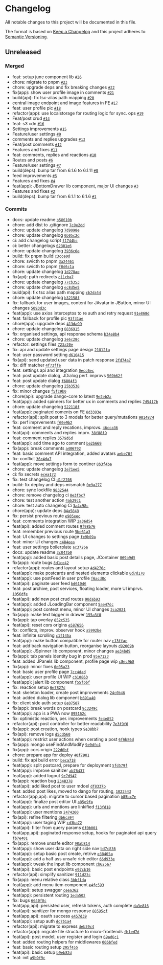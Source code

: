 # Changelog

All notable changes to this project will be documented in this file.

The format is based on [Keep a Changelog](https://keepachangelog.com/en/1.0.0/)
and this project adheres to [Semantic Versioning](https://semver.org/spec/v2.0.0.html).

## Unreleased

### Merged

- feat: setup june component lib [`#26`](https://github.com/soulsam480/junev2/pull/26)
- chore: migrate to pnpm [`#23`](https://github.com/soulsam480/junev2/pull/23)
- chore: upgrade deps and fix breaking changes [`#22`](https://github.com/soulsam480/junev2/pull/22)
- fix(app): show user profile image in comments [`#21`](https://github.com/soulsam480/junev2/pull/21)
- build(api): fix tsc-alias path mapping [`#20`](https://github.com/soulsam480/junev2/pull/20)
- central image endpoint and image features in FE [`#17`](https://github.com/soulsam480/junev2/pull/17)
- feat: user profile pic [`#18`](https://github.com/soulsam480/junev2/pull/18)
- refactor(app): use localstorage for routing logic for sync. ops [`#19`](https://github.com/soulsam480/junev2/pull/19)
- Feat/post crud [`#14`](https://github.com/soulsam480/junev2/pull/14)
- feat: s3 cdn [`#16`](https://github.com/soulsam480/junev2/pull/16)
- Settings improvements [`#15`](https://github.com/soulsam480/junev2/pull/15)
- Feature/user settings [`#9`](https://github.com/soulsam480/junev2/pull/9)
- comments and replies upgrades [`#13`](https://github.com/soulsam480/junev2/pull/13)
- Feat/post comments [`#12`](https://github.com/soulsam480/junev2/pull/12)
- Features and fixes [`#11`](https://github.com/soulsam480/junev2/pull/11)
- feat: comments, replies and reactions [`#10`](https://github.com/soulsam480/junev2/pull/10)
- Routes and posts [`#6`](https://github.com/soulsam480/junev2/pull/6)
- Feature/user settings [`#7`](https://github.com/soulsam480/junev2/pull/7)
- build(deps): bump tar from 6.1.6 to 6.1.11 [`#8`](https://github.com/soulsam480/junev2/pull/8)
- feed improvements [`#5`](https://github.com/soulsam480/junev2/pull/5)
- Features and fixes [`#4`](https://github.com/soulsam480/junev2/pull/4)
- feat(app): JBottomDrawer lib component, major UI changes [`#3`](https://github.com/soulsam480/junev2/pull/3)
- Features and fixes [`#2`](https://github.com/soulsam480/junev2/pull/2)
- build(deps): bump tar from 6.1.1 to 6.1.6 [`#1`](https://github.com/soulsam480/junev2/pull/1)

### Commits

- docs: update readme [`b58610b`](https://github.com/soulsam480/junev2/commit/b58610b7d3bab1ae95ca862587a9166110791771)
- chore: add dist to .gitignore [`7c0e2dd`](https://github.com/soulsam480/junev2/commit/7c0e2ddf918f4b3e2d7746882caf358449681c55)
- chore: update changelog [`7d9098e`](https://github.com/soulsam480/junev2/commit/7d9098ed9c9c8e1b15b411252eee1f62379a208b)
- chore: update changelog [`0b05c2d`](https://github.com/soulsam480/junev2/commit/0b05c2dcb2a380e398f6e9bcfc930e8ddd20782e)
- ci: add changelog script [`f1744bc`](https://github.com/soulsam480/junev2/commit/f1744bc962b5ae3d3bae7a9c98f6d3597612483d)
- ci: better changelogs [`62301e6`](https://github.com/soulsam480/junev2/commit/62301e6ada708c54105349bf1914abc2d094ea92)
- chore: update changelog [`3936c6e`](https://github.com/soulsam480/junev2/commit/3936c6ebaabc74a42adb5af8da443c1d68930b18)
- build: fix pnpm build [`c3cce0d`](https://github.com/soulsam480/junev2/commit/c3cce0d76e4b76b423f89f2a0c1c530e8d4f1234)
- chore: swicth to pnpm [`3a24461`](https://github.com/soulsam480/junev2/commit/3a244612d11a662bcb4fabcb422053fe6553e46c)
- chore: swicth to pnpm [`f0d6c1a`](https://github.com/soulsam480/junev2/commit/f0d6c1aa367ed9c60767f044a089ca9f9e6453b8)
- chore: update changelog [`1d278ae`](https://github.com/soulsam480/junev2/commit/1d278ae6456c20495479481192b7bbc5d3469b69)
- fix(api): path redirects [`c11cba7`](https://github.com/soulsam480/junev2/commit/c11cba78b792202a874686beac3318f0280cedaa)
- chore: update changelog [`77cb353`](https://github.com/soulsam480/junev2/commit/77cb353d362ee4b8fbb00d4204261063c436fa50)
- chore: update changelog [`ec8d5e5`](https://github.com/soulsam480/junev2/commit/ec8d5e56547aaa7b0deb887bf1e3f406889b2e20)
- buid(api): fix tsc alias path mapping [`cb2da54`](https://github.com/soulsam480/junev2/commit/cb2da54e6e975f76d72a21cf147ea73e3702f922)
- chore: update changelog [`b32158f`](https://github.com/soulsam480/junev2/commit/b32158fc43c7235771198ba9de5136b059af04d9)
- fix: fallback for user images, content for JAvatar in JButton, minor UI changes [`5093d3c`](https://github.com/soulsam480/junev2/commit/5093d3cc807be5566ba7baa6996c5fae708ea687)
- feat(app): use axios interceptos to re auth and retry request [`91e868d`](https://github.com/soulsam480/junev2/commit/91e868db0ccd4878af04e04aed0ba817cb3dfb7d)
- feat: fallback for profile pic [`93f31ae`](https://github.com/soulsam480/junev2/commit/93f31aee01230aae7d4651b323b6b586e30b4aad)
- chore(app): upgrade deps [`413da99`](https://github.com/soulsam480/junev2/commit/413da995c92adcedccb4b798bc5d66f25edb01ad)
- chore: update changelog [`0836915`](https://github.com/soulsam480/junev2/commit/08369154cf024757f9a17d63c652f8c5125dbdc6)
- fix: organised settings, api response schema [`b34e8b4`](https://github.com/soulsam480/junev2/commit/b34e8b4e4431206cd62c1309d3f8f23e3e9ec534)
- chore: update changelog [`2e6c28c`](https://github.com/soulsam480/junev2/commit/2e6c28ccc09e6ac9e340fbf81976b92e826a06a0)
- refactor: settings files [`723a20e`](https://github.com/soulsam480/junev2/commit/723a20e4ee9648af9203e9417939417af0a0a9df)
- fix: api and update settings page design [`21812fa`](https://github.com/soulsam480/junev2/commit/21812fa4dd9a231bb04571b219b4788b7cf6aced)
- feat: user password setting [`d610415`](https://github.com/soulsam480/junev2/commit/d610415fade368313d83188b13e9c49033970ce7)
- fix(api): send updated user data in patch response [`2fd74a7`](https://github.com/soulsam480/junev2/commit/2fd74a799cdc9037c0cc085387728cc0ca59c640)
- fix: diff matcher [`4f73ffe`](https://github.com/soulsam480/junev2/commit/4f73ffee7498a4f9fb3e9b08598486e73919e481)
- feat: settings api and integration [`0ecc6ec`](https://github.com/soulsam480/junev2/commit/0ecc6ec9352a42b1ba03a6b426763856d907d99c)
- feat: post update dialog, JDialog perf. improvs [`569b62f`](https://github.com/soulsam480/junev2/commit/569b62f8862eb301957fad0abc9cea80224312b9)
- feat: post update dialog [`f6804f3`](https://github.com/soulsam480/junev2/commit/f6804f3fc09860367a9ca87a86941a03240c09b6)
- chore: update changelog [`25b3538`](https://github.com/soulsam480/junev2/commit/25b3538cd413b437ffbd1db74cd3686e74376341)
- fix: minor changes [`f5fc9b0`](https://github.com/soulsam480/junev2/commit/f5fc9b0e8402e08f2305a6fcc82fd468248c8ad3)
- chore(api): upgrade dango-core to latest [`9e2eb2a`](https://github.com/soulsam480/junev2/commit/9e2eb2a24d6554d3075eac5e303d7e208947a3e9)
- feat(app): added spinners for better ux in comments and replies [`7d5417b`](https://github.com/soulsam480/junev2/commit/7d5417b5e4d25d52895fb95c6bcd1bbcea646a7d)
- chore: update changelog [`522118f`](https://github.com/soulsam480/junev2/commit/522118fdfb48008703e240405e3b0df72974c5fe)
- feat(app): paginated coments on FE [`8d3303e`](https://github.com/soulsam480/junev2/commit/8d3303e7db2b5757e99f0f8d36b051e8d5ba9597)
- refactor(api): split post to 3 models for better query/mutations [`9814874`](https://github.com/soulsam480/junev2/commit/9814874bd446cb75a3e603818630420bc5969823)
- fix: perf imprvements [`f60e9b2`](https://github.com/soulsam480/junev2/commit/f60e9b26291f6dba3191f2d023279f1e85f02656)
- feat: comment and reply recations, improvs. [`46cca36`](https://github.com/soulsam480/junev2/commit/46cca3605e5779f02a6d46a835c0184ce5ffe7f9)
- feat(api): comments and replies imprv. [`38f88f9`](https://github.com/soulsam480/junev2/commit/38f88f9b05d14c7496605e3d120028346d60e912)
- feat: comment replies [`3579d6d`](https://github.com/soulsam480/junev2/commit/3579d6d23541fa0675eac8ad1909c6177945b06c)
- feat(app): add time ago to comment [`be2b669`](https://github.com/soulsam480/junev2/commit/be2b6699e857d5cb4e6c9cbb9b89b0d93c00113e)
- fix(app): break comments [`a406792`](https://github.com/soulsam480/junev2/commit/a4067927edfc3fdf9ea9acf6886252cd929baff0)
- feat: basic comment API integration, added avatars [`aebe70f`](https://github.com/soulsam480/junev2/commit/aebe70fcd6fe90178fa3277f1a900c969bae6029)
- fix: conflict [`36c4da7`](https://github.com/soulsam480/junev2/commit/36c4da717aad0d6d9ba47b157084f2f35f5c72cb)
- feat(app): move settings form to continer [`0b3f4ba`](https://github.com/soulsam480/junev2/commit/0b3f4baef68dcc81b432d0ea24381ae16690944d)
- chore: update changelog [`3e71ee5`](https://github.com/soulsam480/junev2/commit/3e71ee51f1fa7625008b2d23e8954bc3584ad0a5)
- ci: fix secrets [`ecea172`](https://github.com/soulsam480/junev2/commit/ecea17269e19ca51cfceec12dd5cf83956567ef2)
- fix: test changelog CI [`d1f2708`](https://github.com/soulsam480/junev2/commit/d1f27088ed2ceec658389966a299ff4e58447a5f)
- build: fix deploy and deps mismatch [`0e9a277`](https://github.com/soulsam480/junev2/commit/0e9a2775a6b3b4f548651832d95d9908b3015a7b)
- chore: sync lockfile [`9832544`](https://github.com/soulsam480/junev2/commit/9832544c80bc460ba4d3665154eeb8374eba6b5d)
- chore: remove changelog ci [`8e3fbc7`](https://github.com/soulsam480/junev2/commit/8e3fbc74fd530cfdf693d888519ee5b35a0c2fb6)
- chore: test another action [`4ab29c1`](https://github.com/soulsam480/junev2/commit/4ab29c145c6b5f1e7f4567732ed6c3630fbf55ef)
- chore: test auto changelog Ci [`3a4c98c`](https://github.com/soulsam480/junev2/commit/3a4c98cead252d692937a1251b84c15a4cf831de)
- chore(app): update deps [`84a5848`](https://github.com/soulsam480/junev2/commit/84a5848df089beaaa0bd5f485ce66d6d5990848c)
- fix: persist previous route [`e905eec`](https://github.com/soulsam480/junev2/commit/e905eec7f4b2ecb8997352bcf06ebe329b3c5f5f)
- feat: comments integration WIP [`2a36d54`](https://github.com/soulsam480/junev2/commit/2a36d547773fe67a72171a33215422262d83499a)
- feat(api): added comment routes [`9f98b76`](https://github.com/soulsam480/junev2/commit/9f98b767c8ef956f3bfe97901bb5120a176d9350)
- feat: remember previous route [`5be61a3`](https://github.com/soulsam480/junev2/commit/5be61a32b58f73414b67fa9e5a5f267e1281acd3)
- feat: UI changes to settings page [`fe9b09a`](https://github.com/soulsam480/junev2/commit/fe9b09a2ce958bb57f7382e088cbaf9dfa6425db)
- feat: minor UI changes [`c484eea`](https://github.com/soulsam480/junev2/commit/c484eea332459eda0e5ade50b8068e92ca3a2a09)
- feat: user settings boilerplate [`ac3726a`](https://github.com/soulsam480/junev2/commit/ac3726ae7dc2c56ce64558b587dd7e8f188f8fe6)
- docs: update readme [`3c047b0`](https://github.com/soulsam480/junev2/commit/3c047b0b0ca8cb0c3eeed1b61b8480251758d41f)
- feat(app): added basic post details page, JContainer [`069b9d5`](https://github.com/soulsam480/junev2/commit/069b9d51412add3ac719f252ec53f976dee5b012)
- fix(app): route bugs [`8d1ce42`](https://github.com/soulsam480/junev2/commit/8d1ce42898b59e7c6581f7482d5570819871eaa3)
- refactor(app): routes and layout setup [`4d4276c`](https://github.com/soulsam480/junev2/commit/4d4276c94c7dd5730a4ef27bdc8464951bb8af8c)
- feat(app): make postcards and nested elements clickable [`0d7d170`](https://github.com/soulsam480/junev2/commit/0d7d1700cd0d84831359071535105855073178f8)
- feat(app): use postFeed in user profile [`f6acd8c`](https://github.com/soulsam480/junev2/commit/f6acd8c1196846364822cfef54bc1d73fb20cf41)
- feat(api): paginate user feed [`bd61046`](https://github.com/soulsam480/junev2/commit/bd610467c0144acd491744b2a6be6a7be9294499)
- feat: post archive, post services, floating loader, more UI imprvs. [`1056dfe`](https://github.com/soulsam480/junev2/commit/1056dfea7b4c215f5e3d7cfc125781e2e50a0267)
- feat(api): add new post crud routes [`90dab93`](https://github.com/soulsam480/junev2/commit/90dab9305834f801a9eae7de72e70632fecf7488)
- feat(app): added JLoadingBar component [`5ae47dc`](https://github.com/soulsam480/junev2/commit/5ae47dc5d53312feb0349b505a5b5f274413f385)
- feat(app): post context menu, minor UI changes [`2ca2021`](https://github.com/soulsam480/junev2/commit/2ca20214986be51471cbb2f065a577eb005dd332)
- fix(app): make text bigger in drawer [`155a3f0`](https://github.com/soulsam480/junev2/commit/155a3f09241818dbf578df50cdf0eb036e902fbb)
- fix(app): tap overlay [`852c535`](https://github.com/soulsam480/junev2/commit/852c5353770bd29591581825c2f03cfabd30d550)
- feat(api): reset cors origins [`e587656`](https://github.com/soulsam480/junev2/commit/e5876561f36ce3ab6fbb8e7e839457488f48b993)
- fix: conflicts, improv. observer hook [`a5992be`](https://github.com/soulsam480/junev2/commit/a5992be8051e0f30f93ae8ef9645ecf9acdc9ee5)
- feat: infinite scrolling [`c1f145a`](https://github.com/soulsam480/junev2/commit/c1f145a22ba71bc77544a6f373577f1aa0c7de1e)
- feat(app): make button compatible for router nav [`c13ffac`](https://github.com/soulsam480/junev2/commit/c13ffac873257ee80f046bcf1f8a94082498994a)
- feat: add back navigation button, reorganise layouts [`d92069b`](https://github.com/soulsam480/junev2/commit/d92069b7da711c9a47c912dc34d8e0f32923b004)
- feat(app): JSpinner lib component, minor changes [`ae34bd9`](https://github.com/soulsam480/junev2/commit/ae34bd9480172d8cbebd63fdd1ccb7f676c24481)
- fix(app): tab panels identity bug in prod [`85e7123`](https://github.com/soulsam480/junev2/commit/85e71233f334a3155d49631872f93d41bd41ead0)
- feat: added JPanels lib component, profile page wip [`c8ec9b8`](https://github.com/soulsam480/junev2/commit/c8ec9b81fd363ccd4c8ca5d92665ce4036ba9489)
- fix(app): minor fixes [`0d05a23`](https://github.com/soulsam480/junev2/commit/0d05a23ed9a7d87a97cbf89facdd9d1f09f82392)
- feat: basic user profile page [`7cc4dad`](https://github.com/soulsam480/junev2/commit/7cc4dad68e69e9d119a4e5a4f5bcdc1a223850b5)
- feat(app): user profile UI WIP [`cb10863`](https://github.com/soulsam480/junev2/commit/cb1086317720b4a132967f518ceae5a1187a9005)
- feat(app): jalert lib component [`f55fbbf`](https://github.com/soulsam480/junev2/commit/f55fbbf1396c4caa1e389930e67a776f37dd792d)
- fix: reaction setup [`6e7827d`](https://github.com/soulsam480/junev2/commit/6e7827d7b18ab2d0acb4715b4ba15252608d7ff1)
- feat: skeleton loader, create post improvements [`24c0b46`](https://github.com/soulsam480/junev2/commit/24c0b469401ef251bcb94ec638aef7b037a6972b)
- feat: added dialog lib component [`b691a40`](https://github.com/soulsam480/junev2/commit/b691a40d0bfd5af37fb36cb12d92f09b5deadea8)
- fix: client side auth setup [`8e07587`](https://github.com/soulsam480/junev2/commit/8e07587220391976259b9acec189cf598ff68548)
- fix(app): break words on postcard [`9c3249c`](https://github.com/soulsam480/junev2/commit/9c3249c61c0b4ccf073eb11b924a19e70931a9f1)
- feat(app): app is a PWA now [`895162c`](https://github.com/soulsam480/junev2/commit/895162ccb4202f0eb3dd6daf4ca4777edf3f499b)
- fix: optimistic reaction, per. improvements [`fe4e852`](https://github.com/soulsam480/junev2/commit/fe4e852b83479f8f0546efb8d0d86025c45e6ce2)
- refactor(api): post controller for better readability [`7e3f9f0`](https://github.com/soulsam480/junev2/commit/7e3f9f00fe65f91a2353804e5ebb5155cf870a43)
- fix(app): post creation, hook types [`9e38bb7`](https://github.com/soulsam480/junev2/commit/9e38bb71627faaad5027879a128f6f54df88326c)
- fix(api): remove logs [`d5cd560`](https://github.com/soulsam480/junev2/commit/d5cd56038389d3f524320d73541797a06c74e7e5)
- feat(app): restrict user actions when cerating a post [`6f6b86d`](https://github.com/soulsam480/junev2/commit/6f6b86d6de8441b54aba7ea7e7648b57f729653f)
- fix(app): mongo useFindAndModify [`9e9dfc4`](https://github.com/soulsam480/junev2/commit/9e9dfc4354869703da10866f8670d891ba2b9838)
- fix(app): cors origin [`222d0bf`](https://github.com/soulsam480/junev2/commit/222d0bff256c3119f1b232827705d771ee843cb3)
- chore: prepare app for deploy [`40f7901`](https://github.com/soulsam480/junev2/commit/40f7901b17e588901db6c907c32dab5c34bff9c8)
- build: fix api build error [`beca718`](https://github.com/soulsam480/junev2/commit/beca7184b184a51d057928f34a0dca557a799ed0)
- feat(app): split postcard, prepare for deployment [`5fd579f`](https://github.com/soulsam480/junev2/commit/5fd579f4a807a3203fbdfcc198b5d346651555b2)
- feat(app): improve sanitizer [`ab76437`](https://github.com/soulsam480/junev2/commit/ab76437c8aa1fe922e7035b6ca006bfd53363c04)
- feat(app): added logout [`9c7d947`](https://github.com/soulsam480/junev2/commit/9c7d947ff5a8528fbd0a753747c0c104a89ce9a6)
- fix(app): reaction bug [`2348378`](https://github.com/soulsam480/junev2/commit/2348378f85b20dd87989bba805bfbd1f30c9bd81)
- feat(api): add liked post to user mdoel [`df8337b`](https://github.com/soulsam480/junev2/commit/df8337bc14d5de764efc62080173d0d607717afc)
- feat: added post likes, moved to dango for routing, [`1823a43`](https://github.com/soulsam480/junev2/commit/1823a43a659ca25a02eb51f58d93a6c2a0840f9c)
- refactor(app,api): migrate to cursor based pagination [`b85bc7e`](https://github.com/soulsam480/junev2/commit/b85bc7ed54175a7071da8d41f3db54185b9384d6)
- feat(app): finalize post editor UI [`a85e9fa`](https://github.com/soulsam480/junev2/commit/a85e9fa8b53c7159e20a3d2c7024f0b075dacdcd)
- feat(app): urls and mentions are linkified [`f13fd18`](https://github.com/soulsam480/junev2/commit/f13fd1835c202a83158cb12f7ed45433db83859f)
- feat(app): user mentions [`2474260`](https://github.com/soulsam480/junev2/commit/2474260140d2aa8b47fef5931934f8fd35b9ae6b)
- fix(api): refine filtering [`db6ca94`](https://github.com/soulsam480/junev2/commit/db6ca941e7e8900117a597100287dfb8f8b70de8)
- feat(app): user taging WIP [`cd3ba72`](https://github.com/soulsam480/junev2/commit/cd3ba72b584188157769c8a735121b2eddc9c2f4)
- feat(api): filter from query params [`6f0b001`](https://github.com/soulsam480/junev2/commit/6f0b001b6c7d5f34263272a6aebbea7b9f945f20)
- feat(app,api): paginated response setup, hooks for paginated api query [`fb7e401`](https://github.com/soulsam480/junev2/commit/fb7e401f5900223d924dc7c9c25ff95a9fa0b887)
- fix(app): remove unsafe editor [`98ab814`](https://github.com/soulsam480/junev2/commit/98ab814680750f77965967e133328820fd8bd86f)
- feat(app): show user data on right side nav [`bd7c836`](https://github.com/soulsam480/junev2/commit/bd7c836012716fee0ae5706ab4b723973e3fe0a9)
- feat(app): setup basic post create, retrive [`e38405a`](https://github.com/soulsam480/junev2/commit/e38405a38bb49806275e64df81ba936a9d10a012)
- feat(app): add a half ass unsafe rich editor [`66d933e`](https://github.com/soulsam480/junev2/commit/66d933ef833da6579a87518c464963c01e6bf75b)
- feat(app): tweak the input lib component [`cb625a7`](https://github.com/soulsam480/junev2/commit/cb625a72bee77d121447393190db504b84610fe1)
- feat(api): basic post endpoints [`e97cb16`](https://github.com/soulsam480/junev2/commit/e97cb1625b1b4467db0158f867be5dbf63bf74e6)
- refactor(api): simplify sanitizer [`911d23c`](https://github.com/soulsam480/junev2/commit/911d23c29d43e1e57019f748f6c0cc1ac596b826)
- fix(app): menu relative class [`3bbf1da`](https://github.com/soulsam480/junev2/commit/3bbf1da195b59ab94a2e7c9a32b81d4088a5801a)
- feat(app): add menu item component [`e4fc593`](https://github.com/soulsam480/junev2/commit/e4fc59345537e591875b2189b72898a60beeecf2)
- feat(api): setup swagger [`ceea362`](https://github.com/soulsam480/junev2/commit/ceea36276f1a09692623565bfd5e882b4b1a38a0)
- feat(app): persistent routing [`1eda502`](https://github.com/soulsam480/junev2/commit/1eda5022551b116bfd95ab21d3abf72201bdf504)
- fix: bugs [`6640f8c`](https://github.com/soulsam480/junev2/commit/6640f8c9494da94c5be1ab009ab5168b03ff858c)
- feat(app,api): persisted user, refresh tokens, auth complete [`da3e816`](https://github.com/soulsam480/junev2/commit/da3e8164d69379a22db86ce7a8d9bc7ecfb371ae)
- feat(api): sanitizer for mongo response [`88595cf`](https://github.com/soulsam480/junev2/commit/88595cf0ba51467654de986f04731e68ced1979b)
- feat(app,api): oauth success [`e457d39`](https://github.com/soulsam480/junev2/commit/e457d39f26aa6239e2c11f529959b970aa6f0ed7)
- feat(app): setup auth [`dc751a4`](https://github.com/soulsam480/junev2/commit/dc751a42d1e039101f2a434b1c12ca5f9f53d628)
- refactor(api): migrate to express [`deb39c4`](https://github.com/soulsam480/junev2/commit/deb39c4f493ca5b017afa97adc9ae144fd058ff1)
- refactor(app): migrate file structure to micro-frontends [`fb1ed7d`](https://github.com/soulsam480/junev2/commit/fb1ed7dc96267030a28edc2924614c65baf4e5b1)
- feat(api): post model, user register and login [`69ad6c1`](https://github.com/soulsam480/junev2/commit/69ad6c164266d3d4a672a39ac9b3f6ee3b4e6896)
- feat: added routing helpers for middlewares [`006bfed`](https://github.com/soulsam480/junev2/commit/006bfed94fc3262fd69b0675fb1b5e061c58dd49)
- feat: basic routing setup [`295f455`](https://github.com/soulsam480/junev2/commit/295f455b91ac40332e490f061b008fe891318854)
- feat(api): basic setup [`b9eb82d`](https://github.com/soulsam480/junev2/commit/b9eb82d813bae0e3708e181e7a32fb4917732030)
- feat: init [`a9b9f9c`](https://github.com/soulsam480/junev2/commit/a9b9f9cf973f1b32287cb0276f5506b17001dfb7)
